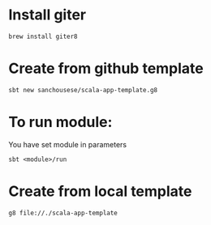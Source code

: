 # Install giter

```
brew install giter8
```


# Create from github template

```
sbt new sanchousese/scala-app-template.g8
```

# To run module:

You have set module in parameters

```
sbt <module>/run
```

# Create from local template
```
g8 file://./scala-app-template
```